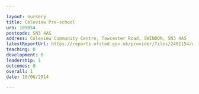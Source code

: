 ```yaml
---

layout: nursery
title: Coleview Pre-school
urn: 109054
postcode: SN3 4AS
address: Coleview Community Centre, Towcester Road, SWINDON, SN3 4AS
latestReportUrl: https://reports.ofsted.gov.uk/provider/files/2401154/urn/109054.pdf
teaching: 0
development: 0
leadership: 1
outcomes: 0
overall: 1
date: 10/06/2014

---
```

